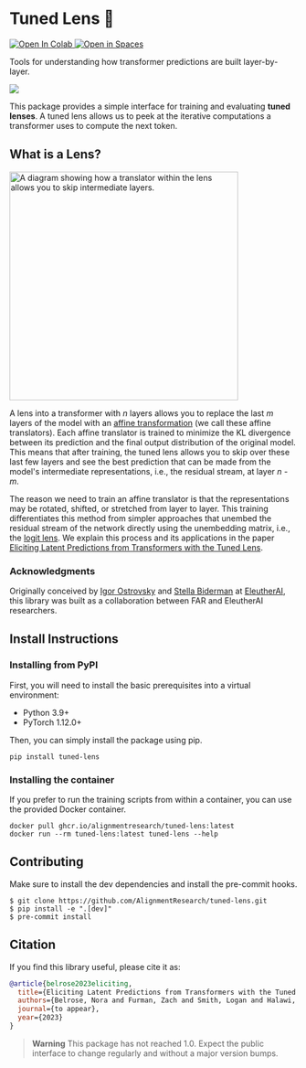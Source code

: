 # Tuned Lens 🔎
<a target="_blank" href="https://colab.research.google.com/github/AlignmentResearch/tuned-lens/blob/main/notebooks/interactive.ipynb">
  <img src="https://colab.research.google.com/assets/colab-badge.svg" alt="Open In Colab"/>
</a>
<a target="_blank" href="https://huggingface.co/spaces/AlignmentResearch/tuned-lens">
<img src="https://huggingface.co/datasets/huggingface/badges/resolve/main/open-in-hf-spaces-sm-dark.svg", alt="Open in Spaces">
</a>


Tools for understanding how transformer predictions are built layer-by-layer.

<img src=https://user-images.githubusercontent.com/12176390/224879115-8bc95f26-68e4-4f43-9b4c-06ca5934a29d.png>

This package provides a simple interface for training and evaluating __tuned lenses__. A tuned lens allows us to peek at the iterative computations a transformer uses to compute the next token.


## What is a Lens?
<img alt="A diagram showing how a translator within the lens allows you to skip intermediate layers." src="https://user-images.githubusercontent.com/12176390/227057947-1ef56811-f91f-48ff-8d2d-ff04cc599125.png"  width=400/>

A lens into a transformer with _n_ layers allows you to replace the last _m_ layers of the model with an [affine transformation](https://pytorch.org/docs/stable/generated/torch.nn.Linear.html) (we call these affine translators). Each affine translator is trained to minimize the KL divergence between its prediction and the final output distribution of the original model. This means that after training, the tuned lens allows you to skip over these last few layers and see the best prediction that can be made from the model's intermediate representations, i.e., the residual stream, at layer _n - m_.

The reason we need to train an affine translator is that the representations may be rotated, shifted, or stretched from layer to layer. This training differentiates this method from simpler approaches that unembed the residual stream of the network directly using the unembedding matrix, i.e., the [logit lens](https://www.lesswrong.com/posts/AcKRB8wDpdaN6v6ru/interpreting-gpt-the-logit-lens). We explain this process and its applications in the paper [Eliciting Latent Predictions from Transformers with the Tuned Lens](https://arxiv.org/abs/2303.08112).

### Acknowledgments
Originally conceived by [Igor Ostrovsky](https://twitter.com/igoro) and [Stella Biderman](https://www.stellabiderman.com/) at [EleutherAI](https://www.eleuther.ai/), this library was built as a collaboration between FAR and EleutherAI researchers.

## Install Instructions
### Installing from PyPI
First, you will need to install the basic prerequisites into a virtual environment:
* Python 3.9+
* PyTorch 1.12.0+

Then, you can simply install the package using pip.
```
pip install tuned-lens
```

### Installing the container
If you prefer to run the training scripts from within a container, you can use the provided Docker container.

```
docker pull ghcr.io/alignmentresearch/tuned-lens:latest
docker run --rm tuned-lens:latest tuned-lens --help
```

## Contributing
Make sure to install the dev dependencies and install the pre-commit hooks.
```
$ git clone https://github.com/AlignmentResearch/tuned-lens.git
$ pip install -e ".[dev]"
$ pre-commit install
```

## Citation

If you find this library useful, please cite it as:

```bibtex
@article{belrose2023eliciting,
  title={Eliciting Latent Predictions from Transformers with the Tuned Lens},
  authors={Belrose, Nora and Furman, Zach and Smith, Logan and Halawi, Danny and McKinney, Lev and Ostrovsky, Igor and Biderman, Stella and Steinhardt, Jacob},
  journal={to appear},
  year={2023}
}
```

> **Warning**
> This package has not reached 1.0. Expect the public interface to change regularly and without a major version bumps.

